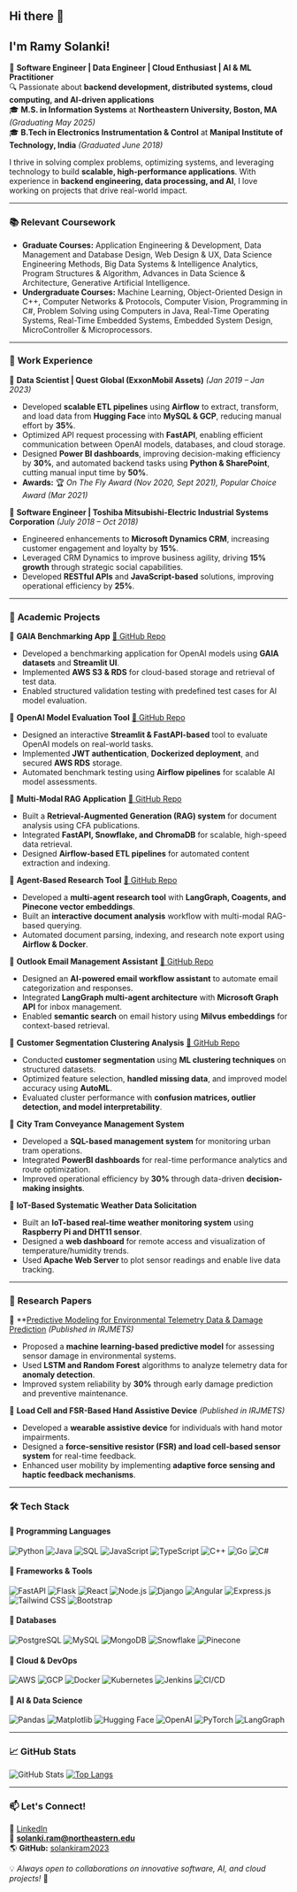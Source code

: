 ## Hi there 👋  
## I'm Ramy Solanki!

🚀 **Software Engineer | Data Engineer | Cloud Enthusiast | AI & ML Practitioner**  
🔍 Passionate about **backend development, distributed systems, cloud computing, and AI-driven applications**  
🎓 **M.S. in Information Systems** at **Northeastern University, Boston, MA** *(Graduating May 2025)*  
🎓 **B.Tech in Electronics Instrumentation & Control** at **Manipal Institute of Technology, India** *(Graduated June 2018)*  

I thrive in solving complex problems, optimizing systems, and leveraging technology to build **scalable, high-performance applications**. With experience in **backend engineering, data processing, and AI**, I love working on projects that drive real-world impact.

---

### 📚 **Relevant Coursework**
- **Graduate Courses:** Application Engineering & Development, Data Management and Database Design, Web Design & UX, Data Science Engineering Methods, Big Data Systems & Intelligence Analytics, Program Structures & Algorithm, Advances in Data Science & Architecture, Generative Artificial Intelligence.
- **Undergraduate Courses:** Machine Learning, Object-Oriented Design in C++, Computer Networks & Protocols, Computer Vision, Programming in C#, Problem Solving using Computers in Java, Real-Time Operating Systems, Real-Time Embedded Systems, Embedded System Design, MicroController & Microprocessors.

---

### 💼 **Work Experience**

🔹 **Data Scientist | Quest Global (ExxonMobil Assets)** *(Jan 2019 – Jan 2023)*  
- Developed **scalable ETL pipelines** using **Airflow** to extract, transform, and load data from **Hugging Face** into **MySQL & GCP**, reducing manual effort by **35%**.  
- Optimized API request processing with **FastAPI**, enabling efficient communication between OpenAI models, databases, and cloud storage.  
- Designed **Power BI dashboards**, improving decision-making efficiency by **30%**, and automated backend tasks using **Python & SharePoint**, cutting manual input time by **50%**.  
- **Awards:** 🏆 *On The Fly Award (Nov 2020, Sept 2021), Popular Choice Award (Mar 2021)*  

🔹 **Software Engineer | Toshiba Mitsubishi-Electric Industrial Systems Corporation** *(July 2018 – Oct 2018)*  
- Engineered enhancements to **Microsoft Dynamics CRM**, increasing customer engagement and loyalty by **15%**.  
- Leveraged CRM Dynamics to improve business agility, driving **15% growth** through strategic social capabilities.  
- Developed **RESTful APIs** and **JavaScript-based** solutions, improving operational efficiency by **25%**.  

---

### 🔬 **Academic Projects**  

🔹 **GAIA Benchmarking App** [🔗 GitHub Repo](https://github.com/Big-Data-IA-Team-7/gaia-openai-validation)  
- Developed a benchmarking application for OpenAI models using **GAIA datasets** and **Streamlit UI**.  
- Implemented **AWS S3 & RDS** for cloud-based storage and retrieval of test data.  
- Enabled structured validation testing with predefined test cases for AI model evaluation.  

🔹 **OpenAI Model Evaluation Tool** [🔗 GitHub Repo](https://github.com/BigDataIA-Fall2024-TeamB6/Assignment2)  
- Designed an interactive **Streamlit & FastAPI-based** tool to evaluate OpenAI models on real-world tasks.  
- Implemented **JWT authentication**, **Dockerized deployment**, and secured **AWS RDS** storage.  
- Automated benchmark testing using **Airflow pipelines** for scalable AI model assessments.  

🔹 **Multi-Modal RAG Application** [🔗 GitHub Repo](https://github.com/BigDataIA-Fall2024-TeamB6/Assignment3)  
- Built a **Retrieval-Augmented Generation (RAG) system** for document analysis using CFA publications.  
- Integrated **FastAPI, Snowflake, and ChromaDB** for scalable, high-speed data retrieval.  
- Designed **Airflow-based ETL pipelines** for automated content extraction and indexing.  

🔹 **Agent-Based Research Tool** [🔗 GitHub Repo](https://github.com/BigDataIA-Fall2024-TeamB6/Assignment4)  
- Developed a **multi-agent research tool** with **LangGraph, Coagents, and Pinecone vector embeddings**.  
- Built an **interactive document analysis** workflow with multi-modal RAG-based querying.  
- Automated document parsing, indexing, and research note export using **Airflow & Docker**.  

🔹 **Outlook Email Management Assistant** [🔗 GitHub Repo](https://github.com/BigDataIA-Fall2024-TeamB6/Assignment3)  
- Designed an **AI-powered email workflow assistant** to automate email categorization and responses.  
- Integrated **LangGraph multi-agent architecture** with **Microsoft Graph API** for inbox management.  
- Enabled **semantic search** on email history using **Milvus embeddings** for context-based retrieval.  

🔹 **Customer Segmentation Clustering Analysis** [🔗 GitHub Repo](https://github.com/solankiram2023/Data-Science-Engineering-Methods/blob/main/Data_Cleaning%2C_Feature_Selection%2C_Modeling_and_Interpretability_Assignment4_DSEM.ipynb)  
- Conducted **customer segmentation** using **ML clustering techniques** on structured datasets.  
- Optimized feature selection, **handled missing data**, and improved model accuracy using **AutoML**.  
- Evaluated cluster performance with **confusion matrices, outlier detection, and model interpretability**.  

🔹 **City Tram Conveyance Management System**  
- Developed a **SQL-based management system** for monitoring urban tram operations.  
- Integrated **PowerBI dashboards** for real-time performance analytics and route optimization.  
- Improved operational efficiency by **30%** through data-driven **decision-making insights**.  

🔹 **IoT-Based Systematic Weather Data Solicitation**  
- Built an **IoT-based real-time weather monitoring system** using **Raspberry Pi and DHT11 sensor**.  
- Designed a **web dashboard** for remote access and visualization of temperature/humidity trends.  
- Used **Apache Web Server** to plot sensor readings and enable live data tracking.  

---

### 📄 **Research Papers**  

📌 **[Predictive Modeling for Environmental Telemetry Data & Damage Prediction](https://www.irjmets.com/uploadedfiles/paper/issue_11_november_2022/31545/final/fin_irjmets1669224449.pdf) *(Published in IRJMETS)*  
- Proposed a **machine learning-based predictive model** for assessing sensor damage in environmental systems.  
- Used **LSTM and Random Forest** algorithms to analyze telemetry data for **anomaly detection**.  
- Improved system reliability by **30%** through early damage prediction and preventive maintenance.  

📌 **Load Cell and FSR-Based Hand Assistive Device** *(Published in IRJMETS)*  
- Developed a **wearable assistive device** for individuals with hand motor impairments.  
- Designed a **force-sensitive resistor (FSR) and load cell-based sensor system** for real-time feedback.  
- Enhanced user mobility by implementing **adaptive force sensing and haptic feedback mechanisms**.  

---

### 🛠 **Tech Stack**

#### 🔹 **Programming Languages**
![Python](https://img.shields.io/badge/Python-3776AB?style=for-the-badge&logo=python&logoColor=white)
![Java](https://img.shields.io/badge/Java-007396?style=for-the-badge&logo=openjdk&logoColor=white)
![SQL](https://img.shields.io/badge/SQL-4479A1?style=for-the-badge&logo=postgresql&logoColor=white)
![JavaScript](https://img.shields.io/badge/JavaScript-F7DF1E?style=for-the-badge&logo=javascript&logoColor=black)
![TypeScript](https://img.shields.io/badge/TypeScript-3178C6?style=for-the-badge&logo=typescript&logoColor=white)
![C++](https://img.shields.io/badge/C++-00599C?style=for-the-badge&logo=c%2B%2B&logoColor=white)
![Go](https://img.shields.io/badge/Go-00ADD8?style=for-the-badge&logo=go&logoColor=white)
![C#](https://img.shields.io/badge/C%23-239120?style=for-the-badge&logo=c-sharp&logoColor=white)

#### 🔹 **Frameworks & Tools**
![FastAPI](https://img.shields.io/badge/FastAPI-009688?style=for-the-badge&logo=fastapi&logoColor=white)
![Flask](https://img.shields.io/badge/Flask-000000?style=for-the-badge&logo=flask&logoColor=white)
![React](https://img.shields.io/badge/React-61DAFB?style=for-the-badge&logo=react&logoColor=black)
![Node.js](https://img.shields.io/badge/Node.js-339933?style=for-the-badge&logo=node.js&logoColor=white)
![Django](https://img.shields.io/badge/Django-092E20?style=for-the-badge&logo=django&logoColor=white)
![Angular](https://img.shields.io/badge/Angular-DD0031?style=for-the-badge&logo=angular&logoColor=white)
![Express.js](https://img.shields.io/badge/Express.js-000000?style=for-the-badge&logo=express&logoColor=white)
![Tailwind CSS](https://img.shields.io/badge/Tailwind_CSS-38B2AC?style=for-the-badge&logo=tailwind-css&logoColor=white)
![Bootstrap](https://img.shields.io/badge/Bootstrap-563D7C?style=for-the-badge&logo=bootstrap&logoColor=white)

#### 🔹 **Databases**
![PostgreSQL](https://img.shields.io/badge/PostgreSQL-336791?style=for-the-badge&logo=postgresql&logoColor=white)
![MySQL](https://img.shields.io/badge/MySQL-4479A1?style=for-the-badge&logo=mysql&logoColor=white)
![MongoDB](https://img.shields.io/badge/MongoDB-47A248?style=for-the-badge&logo=mongodb&logoColor=white)
![Snowflake](https://img.shields.io/badge/Snowflake-56CCF2?style=for-the-badge&logo=snowflake&logoColor=white)
![Pinecone](https://img.shields.io/badge/Pinecone-129991?style=for-the-badge&logo=pinecone&logoColor=white)

#### 🔹 **Cloud & DevOps**
![AWS](https://img.shields.io/badge/AWS-232F3E?style=for-the-badge&logo=amazon-aws&logoColor=white)
![GCP](https://img.shields.io/badge/GCP-4285F4?style=for-the-badge&logo=google-cloud&logoColor=white)
![Docker](https://img.shields.io/badge/Docker-2496ED?style=for-the-badge&logo=docker&logoColor=white)
![Kubernetes](https://img.shields.io/badge/Kubernetes-326CE5?style=for-the-badge&logo=kubernetes&logoColor=white)
![Jenkins](https://img.shields.io/badge/Jenkins-D24939?style=for-the-badge&logo=jenkins&logoColor=white)
![CI/CD](https://img.shields.io/badge/CI%2FCD-0052CC?style=for-the-badge&logo=github-actions&logoColor=white)

#### 🔹 **AI & Data Science**
![Pandas](https://img.shields.io/badge/Pandas-150458?style=for-the-badge&logo=pandas&logoColor=white)
![Matplotlib](https://img.shields.io/badge/Matplotlib-FF9632?style=for-the-badge&logo=python&logoColor=white)
![Hugging Face](https://img.shields.io/badge/Hugging%20Face-FFCC4D?style=for-the-badge&logo=huggingface&logoColor=black)
![OpenAI](https://img.shields.io/badge/OpenAI-412991?style=for-the-badge&logo=openai&logoColor=white)
![PyTorch](https://img.shields.io/badge/PyTorch-EE4C2C?style=for-the-badge&logo=pytorch&logoColor=white)
![LangGraph](https://img.shields.io/badge/LangGraph-007ACC?style=for-the-badge&logo=apacheairflow&logoColor=white)

---

### 📈 **GitHub Stats**
![GitHub Stats](https://github-readme-stats.vercel.app/api?username=solankiram2023&show_icons=true&theme=tokyonight)
[![Top Langs](https://github-readme-stats.vercel.app/api/top-langs/?username=solankiram2023&layout=compact)](https://github.com/anuraghazra/github-readme-stats)

---

### 📫 **Let's Connect!**
🔗 [LinkedIn](https://www.linkedin.com/in/ramysolanki/)  
📧 **solanki.ram@northeastern.edu**  
🌎 **GitHub:** [solankiram2023](https://github.com/solankiram2023)  

💡 *Always open to collaborations on innovative software, AI, and cloud projects!* 🚀

<!--
**solankiram2023/solankiram2023** is a ✨ _special_ ✨ repository because its `README.md` (this file) appears on your GitHub profile.

Here are some ideas to get you started:

- 🔭 I’m currently working on ...
- 🌱 I’m currently learning ...
- 👯 I’m looking to collaborate on ...
- 🤔 I’m looking for help with ...
- 💬 Ask me about ...
- 📫 How to reach me: ...
- 😄 Pronouns: ...
- ⚡ Fun fact: ...
-->
